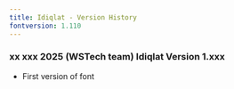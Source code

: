 ```yaml
---
title: Idiqlat - Version History
fontversion: 1.110
---
```


### xx xxx 2025 (WSTech team) Idiqlat Version 1.xxx
- First version of font

